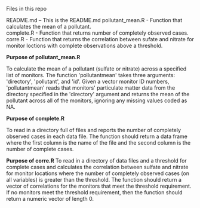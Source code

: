 Files in this repo  

README.md – This is the README.md
pollutant_mean.R - Function that calculates the mean of a pollutant.    
complete.R -  Function that returns number of completely observed cases.   
corre.R - Function that returns the correlation between sufate and nitrate for monitor loctions with complete observations above a threshold.  


 
**Purpose of pollutant_mean.R** 

To calculate the mean of a pollutant (sulfate or nitrate) across a specified list of monitors. The function 'pollutantmean' takes three arguments: 'directory', 'pollutant', and 'id'. Given a vector monitor ID numbers, 'pollutantmean' reads that monitors' particulate matter data from the directory specified in the 'directory' argument and returns the mean of the pollutant across all of the monitors, ignoring any missing values coded as NA. 


**Purpose of complete.R** 

To read in a directory full of files and reports the number of completely observed cases in each data file. The function should return a data frame where the first column is the name of the file and the second column is the number of complete cases. 


**Purpose of corre.R** 
To read in a directory of data files and a threshold for complete cases and calculates the correlation between sulfate and nitrate for monitor locations where the number of completely observed cases (on all variables) is greater than the threshold. The function should return a vector of correlations for the monitors that meet the threshold requirement. If no monitors meet the threshold requirement, then the function should return a numeric vector of length 0. 
